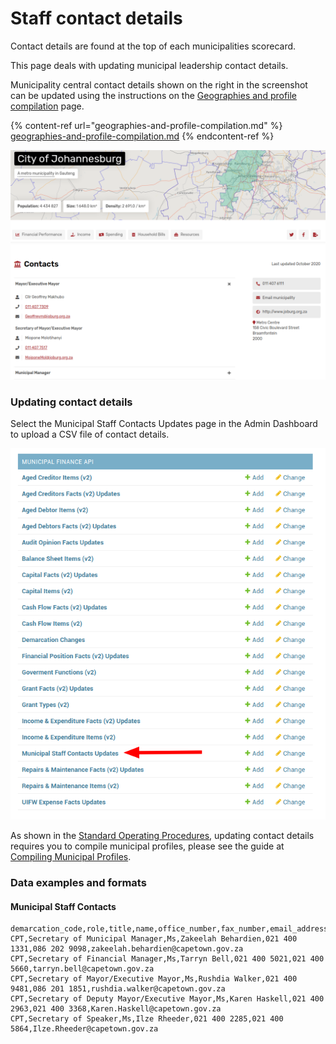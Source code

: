 # Staff contact details

Contact details are found at the top of each municipalities scorecard.

This page deals with updating municipal leadership contact details.

Municipality central contact details shown on the right in the screenshot can be updated using the instructions on the [Geographies and profile compilation](geographies-and-profile-compilation.md) page.

{% content-ref url="geographies-and-profile-compilation.md" %}
[geographies-and-profile-compilation.md](geographies-and-profile-compilation.md)
{% endcontent-ref %}

![](<../.gitbook/assets/image (15).png>)

### Updating contact details

Select the Municipal Staff Contacts Updates page in the Admin Dashboard to upload a CSV file of contact details.

![](<../.gitbook/assets/image (22).png>)

As shown in the [Standard Operating Procedures](standard-operating-procedure.md), updating contact details requires you to compile municipal profiles, please see the guide at [Compiling Municipal Profiles](administrators-guide.md#compiling-municipal-profiles).

### Data examples and formats

#### Municipal Staff Contacts

```
demarcation_code,role,title,name,office_number,fax_number,email_address
CPT,Secretary of Municipal Manager,Ms,Zakeelah Behardien,021 400 1331,086 202 9098,zakeelah.behardien@capetown.gov.za
CPT,Secretary of Financial Manager,Ms,Tarryn Bell,021 400 5021,021 400 5660,tarryn.bell@capetown.gov.za
CPT,Secretary of Mayor/Executive Mayor,Ms,Rushdia Walker,021 400 9481,086 201 1851,rushdia.walker@capetown.gov.za
CPT,Secretary of Deputy Mayor/Executive Mayor,Ms,Karen Haskell,021 400 2963,021 400 3368,Karen.Haskell@capetown.gov.za
CPT,Secretary of Speaker,Ms,Ilze Rheeder,021 400 2285,021 400 5864,Ilze.Rheeder@capetown.gov.za
```
